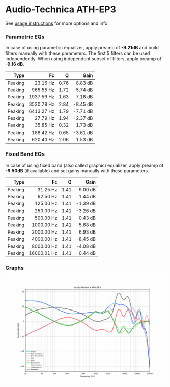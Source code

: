# Audio-Technica ATH-EP3
See [usage instructions](https://github.com/jaakkopasanen/AutoEq#usage) for more options and info.

### Parametric EQs
In case of using parametric equalizer, apply preamp of **-9.21dB** and build filters manually
with these parameters. The first 5 filters can be used independently.
When using independent subset of filters, apply preamp of **-9.16 dB**.

| Type    | Fc         |    Q | Gain     |
|--------:|-----------:|-----:|---------:|
| Peaking | 23.16 Hz   | 0.76 | 8.83 dB  |
| Peaking | 965.55 Hz  | 1.72 | 5.74 dB  |
| Peaking | 1937.59 Hz | 1.63 | 7.18 dB  |
| Peaking | 3530.78 Hz | 2.84 | -8.45 dB |
| Peaking | 6413.27 Hz | 1.79 | -7.71 dB |
| Peaking | 27.79 Hz   | 1.94 | -2.37 dB |
| Peaking | 35.85 Hz   | 0.32 | 1.73 dB  |
| Peaking | 188.42 Hz  | 0.65 | -3.61 dB |
| Peaking | 620.40 Hz  | 2.06 | 1.53 dB  |

### Fixed Band EQs
In case of using fixed band (also called graphic) equalizer, apply preamp of **-9.50dB**
(if available) and set gains manually with these parameters.

| Type    | Fc          |    Q | Gain     |
|--------:|------------:|-----:|---------:|
| Peaking | 31.25 Hz    | 1.41 | 9.00 dB  |
| Peaking | 62.50 Hz    | 1.41 | 1.44 dB  |
| Peaking | 125.00 Hz   | 1.41 | -1.39 dB |
| Peaking | 250.00 Hz   | 1.41 | -3.26 dB |
| Peaking | 500.00 Hz   | 1.41 | 0.43 dB  |
| Peaking | 1000.00 Hz  | 1.41 | 5.68 dB  |
| Peaking | 2000.00 Hz  | 1.41 | 6.93 dB  |
| Peaking | 4000.00 Hz  | 1.41 | -8.45 dB |
| Peaking | 8000.00 Hz  | 1.41 | -4.08 dB |
| Peaking | 16000.01 Hz | 1.41 | 0.44 dB  |

### Graphs
![](./Audio-Technica%20ATH-EP3.png)